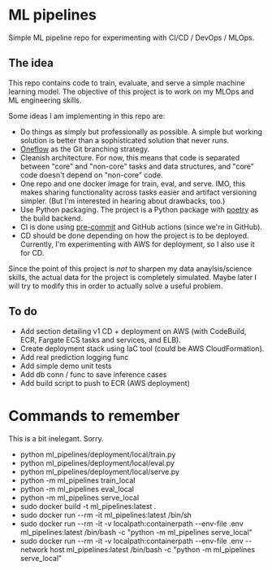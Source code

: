 # ML pipelines

Simple ML pipeline repo for experimenting with CI/CD / DevOps / MLOps.

## The idea

This repo contains code to train, evaluate, and serve a simple machine learning model. The objective of this project is to work on my MLOps and ML engineering skills.

Some ideas I am implementing in this repo are:

- Do things as simply but professionally as possible. A simple but working solution is better than a sophisticated solution that never runs. 
- [Oneflow](https://www.endoflineblog.com/oneflow-a-git-branching-model-and-workflow) as the Git branching strategy.
- Cleanish architecture. For now, this means that code is separated between "core" and "non-core" tasks and data structures, and "core" code doesn't depend on "non-core" code.
- One repo and one docker image for train, eval, and serve. IMO, this makes sharing functionality across tasks easier and artifact versioning simpler. (But I'm interested in hearing about drawbacks, too.)
- Use Python packaging. The project is a Python package with [poetry](https://python-poetry.org/) as the build backend.
- CI is done using [pre-commit](https://pre-commit.com/) and GitHub actions (since we're in GitHub).
- CD should be done depending on how the project is to be deployed. Currently, I'm experimenting with AWS for deployment, so I also use it for CD.

Since the point of this project is _not_ to sharpen my data anaylsis/science skills, the actual data for the project is completely simulated. Maybe later I will try to modify this in order to actually solve a useful problem.

## To do

- Add section detailing v1 CD + deployment on AWS (with CodeBuild, ECR, Fargate ECS tasks and services, and ELB).
- Create deployment stack using IaC tool (could be AWS CloudFormation).
- Add real prediction logging func
- Add simple demo unit tests
- Add db conn / func to save inference cases
- Add build script to push to ECR (AWS deployment)

# Commands to remember

This is a bit inelegant. Sorry.

- python ml_pipelines/deployment/local/train.py
- python ml_pipelines/deployment/local/eval.py
- python ml_pipelines/deployment/local/serve.py
- python -m ml_pipelines train_local
- python -m ml_pipelines eval_local
- python -m ml_pipelines serve_local
- sudo docker build -t ml_pipelines:latest .
- sudo docker run --rm -it ml_pipelines:latest /bin/sh
- sudo docker run --rm -it -v localpath:containerpath --env-file .env ml_pipelines:latest /bin/bash -c "python -m ml_pipelines serve_local"
- sudo docker run --rm -it -v localpath:containerpath --env-file .env --network host ml_pipelines:latest /bin/bash -c "python -m ml_pipelines serve_local"

